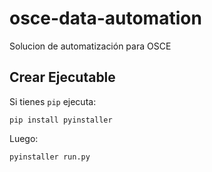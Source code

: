 # osce-data-automation
Solucion de automatización para OSCE 

## Crear Ejecutable

Si tienes `pip` ejecuta:

 `pip install pyinstaller `

Luego:

` pyinstaller run.py `
